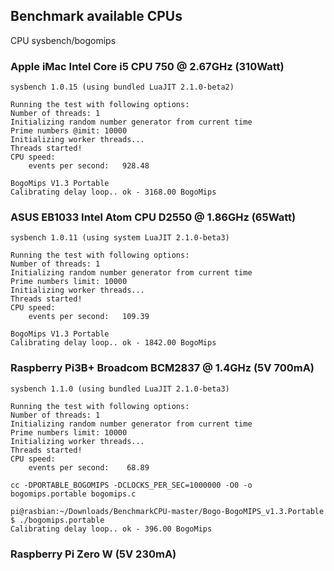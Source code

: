 ## Benchmark available CPUs
CPU sysbench/bogomips

### Apple iMac Intel Core i5 CPU 750  @ 2.67GHz  (310Watt)
```
sysbench 1.0.15 (using bundled LuaJIT 2.1.0-beta2)

Running the test with following options:
Number of threads: 1
Initializing random number generator from current time
Prime numbers @imit: 10000
Initializing worker threads...
Threads started!
CPU speed:
    events per second:   928.48
```
```
BogoMips V1.3 Portable
Calibrating delay loop.. ok - 3168.00 BogoMips
```

### ASUS EB1033 Intel Atom CPU D2550 @ 1.86GHz (65Watt)
```
sysbench 1.0.11 (using system LuaJIT 2.1.0-beta3)

Running the test with following options:
Number of threads: 1
Initializing random number generator from current time
Prime numbers limit: 10000
Initializing worker threads...
Threads started!
CPU speed:
    events per second:   109.39
```
```
BogoMips V1.3 Portable
Calibrating delay loop.. ok - 1842.00 BogoMips
```

### Raspberry Pi3B+ Broadcom BCM2837 @ 1.4GHz (5V 700mA)
```
sysbench 1.1.0 (using bundled LuaJIT 2.1.0-beta3)

Running the test with following options:
Number of threads: 1
Initializing random number generator from current time
Prime numbers limit: 10000
Initializing worker threads...
Threads started!
CPU speed:
    events per second:    68.89
```
```
cc -DPORTABLE_BOGOMIPS -DCLOCKS_PER_SEC=1000000 -O0 -o bogomips.portable bogomips.c

pi@rasbian:~/Downloads/BenchmarkCPU-master/Bogo-BogoMIPS_v1.3.Portable $ ./bogomips.portable 
Calibrating delay loop.. ok - 396.00 BogoMips
```

### Raspberry Pi Zero W (5V 230mA)
```

```

